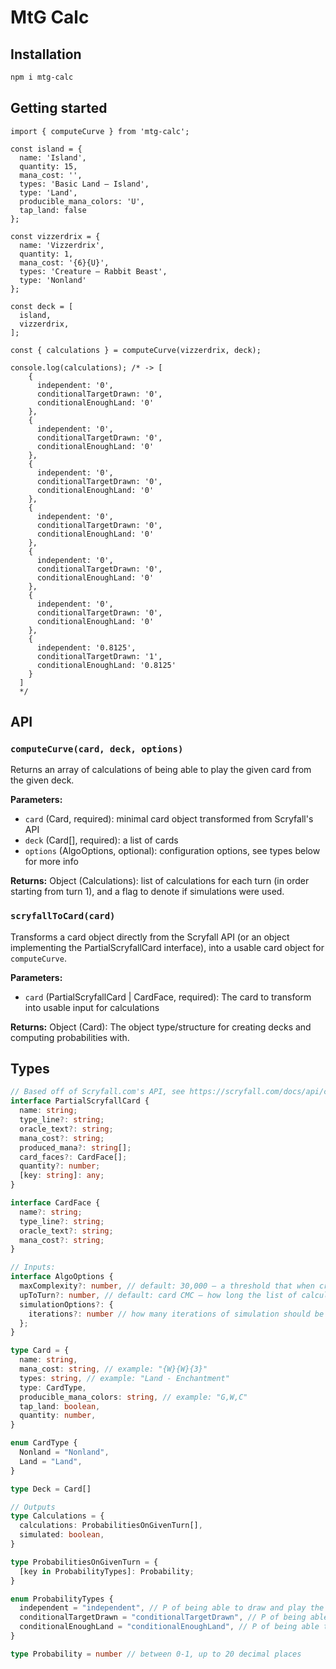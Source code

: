 # MtG Calc

## Installation
```bash
npm i mtg-calc
```

## Getting started
```
import { computeCurve } from 'mtg-calc';

const island = {
  name: 'Island',
  quantity: 15,
  mana_cost: '',
  types: 'Basic Land — Island',
  type: 'Land',
  producible_mana_colors: 'U',
  tap_land: false
};

const vizzerdrix = {
  name: 'Vizzerdrix',
  quantity: 1,
  mana_cost: '{6}{U}',
  types: 'Creature — Rabbit Beast',
  type: 'Nonland'
};

const deck = [
  island,
  vizzerdrix,
];

const { calculations } = computeCurve(vizzerdrix, deck);

console.log(calculations); /* -> [
    {
      independent: '0',
      conditionalTargetDrawn: '0',
      conditionalEnoughLand: '0'
    },
    {
      independent: '0',
      conditionalTargetDrawn: '0',
      conditionalEnoughLand: '0'
    },
    {
      independent: '0',
      conditionalTargetDrawn: '0',
      conditionalEnoughLand: '0'
    },
    {
      independent: '0',
      conditionalTargetDrawn: '0',
      conditionalEnoughLand: '0'
    },
    {
      independent: '0',
      conditionalTargetDrawn: '0',
      conditionalEnoughLand: '0'
    },
    {
      independent: '0',
      conditionalTargetDrawn: '0',
      conditionalEnoughLand: '0'
    },
    {
      independent: '0.8125',
      conditionalTargetDrawn: '1',
      conditionalEnoughLand: '0.8125'
    }
  ]
  */
```

## API

### `computeCurve(card, deck, options)`
Returns an array of calculations of being able to play the given card from the given deck.

**Parameters:**
- `card` (Card, required): minimal card object transformed from Scryfall's API
- `deck` (Card[], required): a list of cards
- `options` (AlgoOptions, optional): configuration options, see types below for more info

**Returns:** Object (Calculations): list of calculations for each turn (in order starting from turn 1), and a flag to denote if simulations were used.

### `scryfallToCard(card)`
Transforms a card object directly from the Scryfall API (or an object implementing the PartialScryfallCard interface), into a usable card object for `computeCurve`.

**Parameters:**
- `card` (PartialScryfallCard | CardFace, required): The card to transform into usable input for calculations

**Returns:** Object (Card): The object type/structure for creating decks and computing probabilities with.

## Types

```typescript
// Based off of Scryfall.com's API, see https://scryfall.com/docs/api/cards for more info
interface PartialScryfallCard {
  name: string;
  type_line?: string;
  oracle_text?: string;
  mana_cost?: string;
  produced_mana?: string[];
  card_faces?: CardFace[];
  quantity?: number;
  [key: string]: any;
}

interface CardFace {
  name?: string;
  type_line?: string;
  oracle_text?: string;
  mana_cost?: string;
}

// Inputs:
interface AlgoOptions {
  maxComplexity?: number, // default: 30,000 — a threshold that when crossed causes the algorithm to fallback on a statistical simulation. If set to 0, will never fallback on simulations
  upToTurn?: number, // default: card CMC — how long the list of calculations should be
  simulationOptions?: {
    iterations?: number // how many iterations of simulation should be done when complexity threshold is crossed
  };
}

type Card = {
  name: string,
  mana_cost: string, // example: "{W}{W}{3}"
  types: string, // example: "Land - Enchantment"
  type: CardType,
  producible_mana_colors: string, // example: "G,W,C"
  tap_land: boolean,
  quantity: number,
}

enum CardType {
  Nonland = "Nonland",
  Land = "Land",
}

type Deck = Card[]

// Outputs
type Calculations = {
  calculations: ProbabilitiesOnGivenTurn[],
  simulated: boolean,
}

type ProbabilitiesOnGivenTurn = {
  [key in ProbabilityTypes]: Probability;
}

enum ProbabilityTypes {
  independent = "independent", // P of being able to draw and play the card
  conditionalTargetDrawn = "conditionalTargetDrawn", // P of being able to play the card, given it was drawn
  conditionalEnoughLand = "conditionalEnoughLand", // P of being able to draw and play the card given enough lands to play its CMC
}

type Probability = number // between 0-1, up to 20 decimal places
```